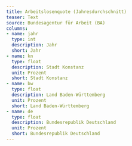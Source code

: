 ```yaml
---
title: Arbeitslosenquote (Jahresdurchschnitt)
teaser: Text
source: Bundesagentur für Arbeit (BA)
columns:
- name: jahr
  type: int
  description: Jahr
  short: Jahr
- name: kn
  type: float
  description: Stadt Konstanz
  unit: Prozent
  short: Stadt Konstanz
- name: bw
  type: float
  description: Land Baden-Württemberg
  unit: Prozent
  short: Land Baden-Württemberg
- name: de
  type: float
  description: Bundesrepublik Deutschland
  unit: Prozent
  short: Bundesrepublik Deutschland
---
```

